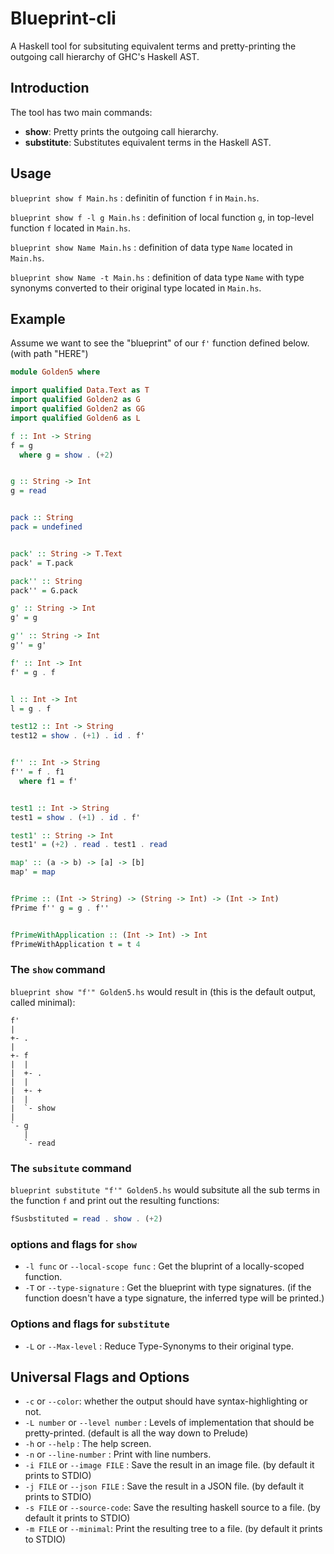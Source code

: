 # Blueprint-cli 
A Haskell tool for subsituting equivalent terms and pretty-printing the outgoing 
call hierarchy of GHC's Haskell AST.

## Introduction
The tool has two main commands:

- **show**: Pretty prints the outgoing call hierarchy.
- **substitute**: Substitutes equivalent terms in the Haskell AST.


## Usage 
`blueprint show f Main.hs` : definitin of function `f` in `Main.hs`.

`blueprint show f -l g Main.hs` : definition of local function `g`, in top-level function `f` located in `Main.hs`.

`blueprint show Name Main.hs` : definition of data type `Name` located in `Main.hs`.

`blueprint show Name -t Main.hs` : definition of data type `Name` with type synonyms converted to their original type located in `Main.hs`. 


## Example
Assume we want to see the "blueprint" of our `f'` function defined below. (with path "HERE") 

```haskell 
module Golden5 where

import qualified Data.Text as T
import qualified Golden2 as G
import qualified Golden2 as GG
import qualified Golden6 as L

f :: Int -> String
f = g
  where g = show . (+2)


g :: String -> Int
g = read


pack :: String
pack = undefined


pack' :: String -> T.Text
pack' = T.pack

pack'' :: String
pack'' = G.pack

g' :: String -> Int
g' = g

g'' :: String -> Int
g'' = g'

f' :: Int -> Int
f' = g . f


l :: Int -> Int
l = g . f

test12 :: Int -> String
test12 = show . (+1) . id . f'


f'' :: Int -> String
f'' = f . f1
  where f1 = f'


test1 :: Int -> String
test1 = show . (+1) . id . f'

test1' :: String -> Int
test1' = (+2) . read . test1 . read

map' :: (a -> b) -> [a] -> [b]
map' = map


fPrime :: (Int -> String) -> (String -> Int) -> (Int -> Int)
fPrime f'' g = g . f''


fPrimeWithApplication :: (Int -> Int) -> Int
fPrimeWithApplication t = t 4

```

### The `show` command 

`blueprint show "f'" Golden5.hs` would result in (this is the default output, called minimal):

``` text
f'
|
+- .
|
+- f
|  |
|  +- .
|  |
|  +- +
|  |
|  `- show
|
`- g
   |
   `- read
```

### The `subsitute` command 

`blueprint substitute "f'" Golden5.hs`
would subsitute all the sub terms in the function `f` and print out the resulting functions: 

``` haskell
fSusbstituted = read . show . (+2)
```
### options and flags for `show`
- `-l func` or `--local-scope func` : Get the bluprint of a locally-scoped function.
- `-T` or `--type-signature` : Get the blueprint with type signatures. (if the function doesn't have a type signature, the inferred type will be printed.)


### Options and flags for `substitute`

- `-L` or `--Max-level` : Reduce Type-Synonyms to their original type.

## Universal Flags and Options

- `-c` or `--color`: whether the output should have syntax-highlighting or not. 
- `-L number` or `--level number` : Levels of implementation that should be pretty-printed. (default is all the way down to Prelude)
- `-h` or `--help` : The help screen.
- `-n` or `--line-number` : Print with line numbers.
- `-i FILE` or `--image FILE` : Save the result in an image file. (by default it prints to STDIO)
- `-j FILE` or `--json FILE` : Save the result in a JSON file. (by default it prints to STDIO)
- `-s FILE` or `--source-code`: Save the resulting haskell source to a file. (by default it prints to STDIO)
- `-m FILE` or `--minimal`: Print the resulting tree to a file. (by default it prints to STDIO)

